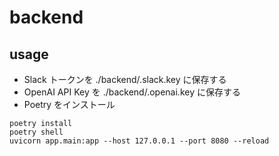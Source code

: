 # backend

## usage

- Slack トークンを ./backend/.slack.key に保存する
- OpenAI API Key を ./backend/.openai.key に保存する
- Poetry をインストール

```
poetry install 
poetry shell
uvicorn app.main:app --host 127.0.0.1 --port 8080 --reload
```